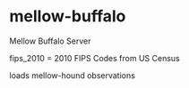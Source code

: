 # mellow-buffalo
Mellow Buffalo Server

fips_2010 = 2010 FIPS Codes from US Census

loads mellow-hound observations
